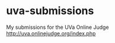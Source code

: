 uva-submissions
===============

My submissions for the UVa Online Judge http://uva.onlinejudge.org/index.php
